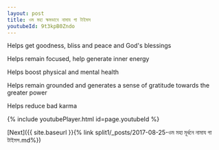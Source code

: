 ```yaml
---
layout: post
title: ওম মহা ক্ষমভাবে নামায গা টাইমস
youtubeId: 9t3kpB0Zndo
---
```

 
 
Helps get goodness, bliss and peace and God's blessings
 
Helps remain focused, help generate inner energy 
 
Helps boost physical and mental health 
 
Helps remain grounded and generates a sense of gratitude towards the greater power 
 
Helps reduce bad karma
 
 
 
 


{% include youtubePlayer.html id=page.youtubeId %}
 
[Next]({{ site.baseurl }}{% link  split1/_posts/2017-08-25-ওম মহা মূর্ধনে নামায গা টাইমস.md%})
 
